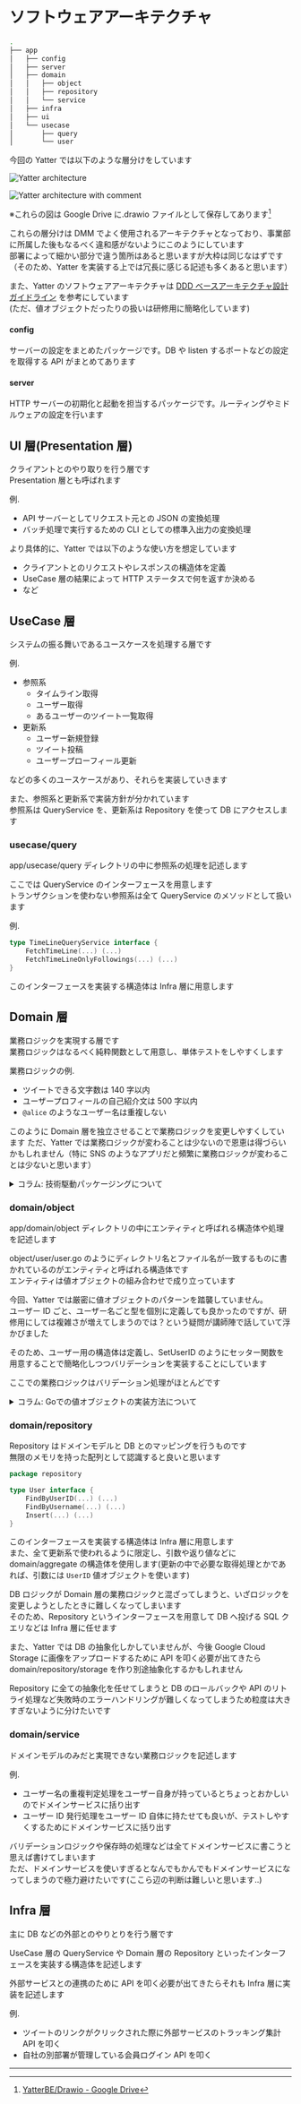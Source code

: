 # ソフトウェアアーキテクチャ

```bash
.
├── app
│   ├── config
│   ├── server
│   ├── domain
│   │   ├── object
│   │   ├── repository
│   │   └── service
│   ├── infra
│   ├── ui
│   └── usecase
│       ├── query
│       └── user
```

今回の Yatter では以下のような層分けをしています

![Yatter architecture](./image/yatter-arch.png)

![Yatter architecture with comment](./image/yatter-arch-with-comment.png)

※これらの図は Google Drive に.drawio ファイルとして保存してあります[^1]

これらの層分けは DMM でよく使用されるアーキテクチャとなっており、事業部に所属した後もなるべく違和感がないようにこのようにしています  
部署によって細かい部分で違う箇所はあると思いますが大枠は同じなはずです  
（そのため、Yatter を実装する上では冗長に感じる記述も多くあると思います）

また、Yatter のソフトウェアアーキテクチャは [DDD ベースアーキテクチャ設計ガイドライン](https://confl.arms.dmm.com/pages/viewpage.action?pageId=2083412478) を参考にしています  
(ただ、値オブジェクトだったりの扱いは研修用に簡略化しています)

#### config

サーバーの設定をまとめたパッケージです。DB や listen するポートなどの設定を取得する API がまとめてあります

#### server

HTTP サーバーの初期化と起動を担当するパッケージです。ルーティングやミドルウェアの設定を行います

## UI 層(Presentation 層)

クライアントとのやり取りを行う層です  
Presentation 層とも呼ばれます

例.

- API サーバーとしてリクエスト元との JSON の変換処理
- バッチ処理で実行するための CLI としての標準入出力の変換処理

より具体的に、Yatter では以下のような使い方を想定しています

- クライアントとのリクエストやレスポンスの構造体を定義
- UseCase 層の結果によって HTTP ステータスで何を返すか決める
- など

## UseCase 層

システムの振る舞いであるユースケースを処理する層です

例.

- 参照系
  - タイムライン取得
  - ユーザー取得
  - あるユーザーのツイート一覧取得
- 更新系
  - ユーザー新規登録
  - ツイート投稿
  - ユーザープローフィール更新

などの多くのユースケースがあり、それらを実装していきます

また、参照系と更新系で実装方針が分かれています  
参照系は QueryService を、更新系は Repository を使って DB にアクセスします

### usecase/query

app/usecase/query ディレクトリの中に参照系の処理を記述します

ここでは QueryService のインターフェースを用意します  
トランザクションを使わない参照系は全て QueryService のメソッドとして扱います

例.

```go
type TimeLineQueryService interface {
    FetchTimeLine(...) (...)
    FetchTimeLineOnlyFollowings(...) (...)
}
```

このインターフェースを実装する構造体は Infra 層に用意します

## Domain 層

業務ロジックを実現する層です  
業務ロジックはなるべく純粋関数として用意し、単体テストをしやすくします

業務ロジックの例.

- ツイートできる文字数は 140 字以内
- ユーザープロフィールの自己紹介文は 500 字以内
- `@alice` のようなユーザー名は重複しない

このように Domain 層を独立させることで業務ロジックを変更しやすくしています
ただ、Yatter では業務ロジックが変わることは少ないので恩恵は得づらいかもしれません（特に SNS のようなアプリだと頻繁に業務ロジックが変わることは少ないと思います）

<details><summary>コラム: 技術駆動パッケージングについて</summary>

Yatter での Domain 層は domain/object, domain/repository, domain/service のようになっています  
しかし、これは技術駆動パッケージングと呼ばれるアンチパターンでもあります（設計を固めた後に気づきました）

https://x.com/MinoDriven/status/1148960876201836546

この方がいろんなプロダクトで一般的に適用できるという意見もあったりしますが、今にして思えば domain/user, domain/auth のように分ければ良かったなと思っています

</details>

### domain/object

app/domain/object ディレクトリの中にエンティティと呼ばれる構造体や処理を記述します

object/user/user.go のようにディレクトリ名とファイル名が一致するものに書かれているのがエンティティと呼ばれる構造体です  
エンティティは値オブジェクトの組み合わせで成り立っています

今回、Yatter では厳密に値オブジェクトのパターンを踏襲していません。  
ユーザー ID ごと、ユーザー名ごと型を個別に定義しても良かったのですが、研修用にしては複雑さが増えてしまうのでは？という疑問が講師陣で話していて浮かびました

そのため、ユーザー用の構造体は定義し、SetUserID のようにセッター関数を用意することで簡略化しつつバリデーションを実装することにしています

ここでの業務ロジックはバリデーション処理がほとんどです

<details><summary>コラム: Goでの値オブジェクトの実装方法について</summary>

以下ブログが参考になるかと思います

- https://tech.yyh-gl.dev/blog/go-ddd-entity-vo/

個人的にも

- domain/user/object/user.go(ここにエンティティ)
- domain/user/object/id.go(値オブジェクト)
- domain/user/object/name.go(値オブジェクト)

のようにするのがいいかなぁと思っています

</details>

### domain/repository

Repository はドメインモデルと DB とのマッピングを行うものです  
無限のメモリを持った配列として認識すると良いと思います

```go
package repository

type User interface {
    FindByUserID(...) (...)
    FindByUsername(...) (...)
    Insert(...) (...)
}
```

このインターフェースを実装する構造体は Infra 層に用意します  
また、全て更新系で使われるように限定し、引数や返り値などに domain/aggregate の構造体を使用します(更新の中で必要な取得処理とかであれば、引数には `UserID` 値オブジェクトを使います)

DB ロジックが Domain 層の業務ロジックと混ざってしまうと、いざロジックを変更しようとしたときに難しくなってしまいます  
そのため、Repository というインターフェースを用意して DB へ投げる SQL クエリなどは Infra 層に任せます

また、Yatter では DB の抽象化しかしていませんが、今後 Google Cloud Storage に画像をアップロードするために API を叩く必要が出てきたら domain/repository/storage を作り別途抽象化するかもしれません

Repository に全ての抽象化を任せてしまうと DB のロールバックや API のリトライ処理など失敗時のエラーハンドリングが難しくなってしまうため粒度は大きすぎないように分けたいです

### domain/service

ドメインモデルのみだと実現できない業務ロジックを記述します

例.

- ユーザー名の重複判定処理をユーザー自身が持っているとちょっとおかしいのでドメインサービスに括り出す
- ユーザー ID 発行処理をユーザー ID 自体に持たせても良いが、テストしやすくするためにドメインサービスに括り出す

バリデーションロジックや保存時の処理などは全てドメインサービスに書こうと思えば書けてしまいます  
ただ、ドメインサービスを使いすぎるとなんでもかんでもドメインサービスになってしまうので極力避けたいです(ここら辺の判断は難しいと思います..)

## Infra 層

主に DB などの外部とのやりとりを行う層です

UseCase 層の QueryService や Domain 層の Repository といったインターフェースを実装する構造体を記述します

外部サービスとの連携のために API を叩く必要が出てきたらそれも Infra 層に実装を記述します

例.

- ツイートのリンクがクリックされた際に外部サービスのトラッキング集計 API を叩く
- 自社の別部署が管理している会員ログイン API を叩く

---

[^1]: [YatterBE/Drawio - Google Drive](https://drive.google.com/drive/folders/1b2xEgedT07AOrqmdfcfT77wq1hmMm96z)
